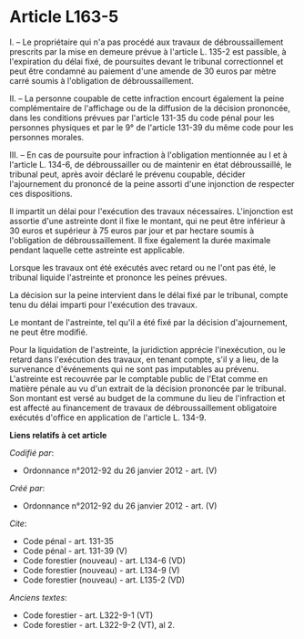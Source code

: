 # Article L163-5

I. – Le propriétaire qui n'a pas procédé aux travaux de débroussaillement prescrits par la mise en demeure prévue à l'article
L. 135-2 est passible, à l'expiration du délai fixé, de poursuites devant le tribunal correctionnel et peut être condamné au
paiement d'une amende de 30 euros par mètre carré soumis à l'obligation de débroussaillement.

II. – La personne coupable de cette infraction encourt également la peine complémentaire de l'affichage ou de la diffusion de
la décision prononcée, dans les conditions prévues par l'article 131-35 du code pénal pour les personnes physiques et par le
9° de l'article 131-39 du même code pour les personnes morales.

III. – En cas de poursuite pour infraction à l'obligation mentionnée au I et à l'article L. 134-6, de débroussailler ou de
maintenir en état débroussaillé, le tribunal peut, après avoir déclaré le prévenu coupable, décider l'ajournement du prononcé
de la peine assorti d'une injonction de respecter ces dispositions.

Il impartit un délai pour l'exécution des travaux nécessaires. L'injonction est assortie d'une astreinte dont il fixe le
montant, qui ne peut être inférieur à 30 euros et supérieur à 75 euros par jour et par hectare soumis à l'obligation de
débroussaillement. Il fixe également la durée maximale pendant laquelle cette astreinte est applicable.

Lorsque les travaux ont été exécutés avec retard ou ne l'ont pas été, le tribunal liquide l'astreinte et prononce les peines
prévues.

La décision sur la peine intervient dans le délai fixé par le tribunal, compte tenu du délai imparti pour l'exécution des
travaux.

Le montant de l'astreinte, tel qu'il a été fixé par la décision d'ajournement, ne peut être modifié.

Pour la liquidation de l'astreinte, la juridiction apprécie l'inexécution, ou le retard dans l'exécution des travaux, en
tenant compte, s'il y a lieu, de la survenance d'événements qui ne sont pas imputables au prévenu. L'astreinte est recouvrée
par le comptable public de l'Etat comme en matière pénale au vu d'un extrait de la décision prononcée par le tribunal. Son
montant est versé au budget de la commune du lieu de l'infraction et est affecté au financement de travaux de
débroussaillement obligatoire exécutés d'office en application de l'article L. 134-9.

**Liens relatifs à cet article**

_Codifié par_:

  - Ordonnance n°2012-92 du 26 janvier 2012 - art. (V)

_Créé par_:

  - Ordonnance n°2012-92 du 26 janvier 2012 - art. (V)

_Cite_:

  - Code pénal - art. 131-35
  - Code pénal - art. 131-39 (V)
  - Code forestier (nouveau) - art. L134-6 (VD)
  - Code forestier (nouveau) - art. L134-9 (V)
  - Code forestier (nouveau) - art. L135-2 (VD)

_Anciens textes_:

  - Code forestier - art. L322-9-1 (VT)
  - Code forestier - art. L322-9-2 (VT), al 2.

